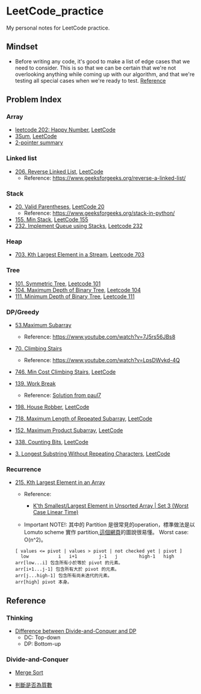 # LeetCode_practice
My personal notes for LeetCode practice.

## Mindset
* Before writing any code, it's good to make a list of edge cases that we need to consider. This is so that we can be certain that we're not overlooking anything while coming up with our algorithm, and that we're testing all special cases when we're ready to test. [Reference](https://leetcode.com/problems/remove-linked-list-elements/discuss/158651/Simple-Python-solution-with-explanation-(single-pointer-dummy-head))


## Problem Index

### Array
* [leetcode 202: Happy Number](array.ipynb), [LeetCode](https://leetcode.com/problems/happy-number/)
* [3Sum](array.ipynb), [LeetCode](https://leetcode.com/problems/3sum/)
* [2-pointer summary](https://leetcode.com/problems/subarray-sum-equals-k/discuss/301242/General-summary-of-what-kind-of-problem-can-cannot-solved-by-Two-Pointers)

### Linked list
* [206. Reverse Linked List](linked-list.ipynb), [LeetCode](https://leetcode.com/problems/reverse-linked-list/)
    - Reference: https://www.geeksforgeeks.org/reverse-a-linked-list/ 
### Stack
* [20. Valid Parentheses](stacks.ipynb), [LeetCode 20](https://leetcode.com/problems/valid-parentheses/)
    - Reference: https://www.geeksforgeeks.org/stack-in-python/
* [155. Min Stack](stacks.ipynb), [LeetCode 155](https://leetcode.com/problems/min-stack/)
* [232. Implement Queue using Stacks](stacks.ipynb#232), [Leetcode 232](https://leetcode.com/problems/implement-queue-using-stacks/)

### Heap
* [703. Kth Largest Element in a Stream](heap.ipynb), [Leetcode 703](https://leetcode.com/problems/kth-largest-element-in-a-stream/)

### Tree
* [101. Symmetric Tree](tree.ipynb), [Leetcode 101](https://leetcode.com/problems/symmetric-tree/)
* [104. Maximum Depth of Binary Tree](tree.ipynb), [Leetcode 104](https://leetcode.com/problems/maximum-depth-of-binary-tree/)
* [111. Minimum Depth of Binary Tree](tree.ipynb), [Leetcode 111](https://leetcode.com/problems/minimum-depth-of-binary-tree/)

### DP/Greedy
* [53.Maximum Subarray](53_Maximum_Subarray.py) 
    - Reference: https://www.youtube.com/watch?v=7J5rs56JBs8 

* [70. Climbing Stairs](70_Climbing_Stairs.py) 
    - Reference: https://www.youtube.com/watch?v=LpsDWvkd-4Q

* [746. Min Cost Climbing Stairs](746.py), [LeetCode](https://leetcode.com/problems/min-cost-climbing-stairs/)

* [139. Work Break](139_word_break.cpp)
    - Reference: [Solution from paul7](https://leetcode.com/problems/word-break/discuss/43814/C%2B%2B-Dynamic-Programming-simple-and-fast-solution-(4ms)-with-optimization)

* [198. House Robber](DP.ipynb), [LeetCode](https://leetcode.com/problems/house-robber/)

* [718. Maximum Length of Repeated Subarray](DP.ipynb), [LeetCode](https://leetcode.com/problems/maximum-length-of-repeated-subarray/)

* [152. Maximum Product Subarray](DP.ipynb), [LeetCode](https://leetcode.com/problems/maximum-product-subarray/)  

* [338. Counting Bits](DP.ipynb), [LeetCode](https://leetcode.com/problems/counting-bits/)

* [3. Longest Substring Without Repeating Characters](DP.ipynb), [LeetCode](https://leetcode.com/problems/longest-substring-without-repeating-characters/)

### Recurrence

* [215. Kth Largest Element in an Array](215_Kth_Largest_Element_in_an_Array.py) 
    - Reference: 
        - [K’th Smallest/Largest Element in Unsorted Array | Set 3 (Worst Case Linear Time)](https://www.geeksforgeeks.org/kth-smallestlargest-element-unsorted-array-set-3-worst-case-linear-time/?ref=rp)
    
    - Important NOTE!: 其中的 Partition 是很常見的operation，標準做法是以 Lomuto scheme 實作 partition,[這個網頁](https://rust-algo.club/sorting/quicksort/)的圖說很易懂。 Worst case: O(n^2)。

    ```
    [ values <= pivot | values > pivot | not checked yet | pivot ]
      low           i   i+1        j-1   j        high-1   high
    arr[low...i] 包含所有小於等於 pivot 的元素。
    arr[i+1...j-1] 包含所有大於 pivot 的元素。
    arr[j...high-1] 包含所有尚未迭代的元素。
    arr[high] pivot 本身。
    ```

## Reference

### Thinking
* [Difference between Divide-and-Conquer and DP](https://sls.weco.net/blog/ie945232/27-may-2007/6442)  
    - DC: Top-down
    - DP: Bottom-up 

### Divide-and-Conquer
* [Merge Sort](https://alrightchiu.github.io/SecondRound/comparison-sort-merge-sorthe-bing-pai-xu-fa.html)


* [判斷是否為質數](https://coherence0815.wordpress.com/2015/05/15/if-a-number-is-prime-in-c/)
